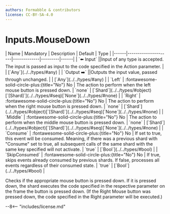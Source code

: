 ```yaml
---
authors: Formabble & contributors
license: CC-BY-SA-4.0
---
```



# Inputs.MouseDown

<div class="sh-parameters" markdown="1">
| Name | Mandatory | Description | Default | Type |
|------|---------------------|-------------|---------|------|
| `⬅️ Input` ||Input of any type is accepted. The input is passed as input to the code specified in the Action parameter. | | [`Any`](../../types/#any) |
| `Output ➡️` ||Outputs the input value, passed through unchanged. | | [`Any`](../../types/#any) |
| `Left` | :fontawesome-solid-circle-plus:{title="No"} No  | The action to perform when the left mouse button is pressed down. | `none` | [`Shard`](../../types/#object)[`[Shard]`](../../types/#seq)[`None`](../../types/#none) |
| `Right` | :fontawesome-solid-circle-plus:{title="No"} No  | The action to perform when the right mouse button is pressed down. | `none` | [`Shard`](../../types/#object)[`[Shard]`](../../types/#seq)[`None`](../../types/#none) |
| `Middle` | :fontawesome-solid-circle-plus:{title="No"} No  | The action to perform when the middle mouse button is pressed down. | `none` | [`Shard`](../../types/#object)[`[Shard]`](../../types/#seq)[`None`](../../types/#none) |
| `Consume` | :fontawesome-solid-circle-plus:{title="No"} No  | If set to true, this event will be consumed. Meaning, if there was a previous shard with "Consume" set to true, all subsequent calls of the same shard with the same key specified will not activate. | `true` | [`Bool`](../../types/#bool) |
| `SkipConsumed` | :fontawesome-solid-circle-plus:{title="No"} No  | If true, skips events already consumed by previous shards. If false, processes all events regardless of their consumed state. | `true` | [`Bool`](../../types/#bool) |

</div>

Checks if the appropriate mouse button is pressed down. If it is pressed down, the shard executes the code specified in the respective parameter on the frame the button is pressed down. (If the Right Mouse button was pressed down, the code specified in the Right parameter will be executed.)

--8<-- "includes/license.md"

